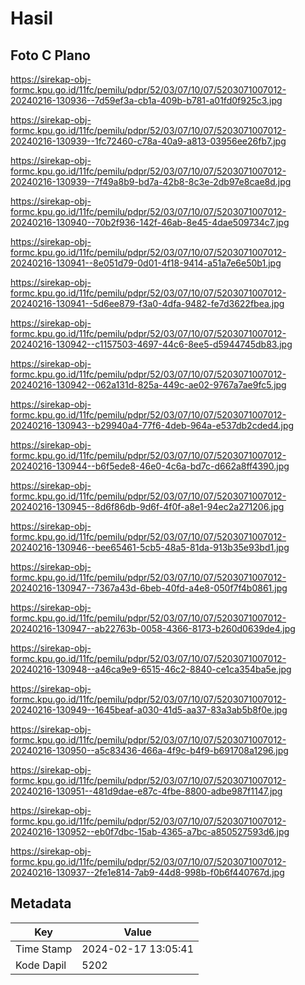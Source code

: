 # Hasil

## Foto C Plano

https://sirekap-obj-formc.kpu.go.id/11fc/pemilu/pdpr/52/03/07/10/07/5203071007012-20240216-130936--7d59ef3a-cb1a-409b-b781-a01fd0f925c3.jpg

https://sirekap-obj-formc.kpu.go.id/11fc/pemilu/pdpr/52/03/07/10/07/5203071007012-20240216-130939--1fc72460-c78a-40a9-a813-03956ee26fb7.jpg

https://sirekap-obj-formc.kpu.go.id/11fc/pemilu/pdpr/52/03/07/10/07/5203071007012-20240216-130939--7f49a8b9-bd7a-42b8-8c3e-2db97e8cae8d.jpg

https://sirekap-obj-formc.kpu.go.id/11fc/pemilu/pdpr/52/03/07/10/07/5203071007012-20240216-130940--70b2f936-142f-46ab-8e45-4dae509734c7.jpg

https://sirekap-obj-formc.kpu.go.id/11fc/pemilu/pdpr/52/03/07/10/07/5203071007012-20240216-130941--8e051d79-0d01-4f18-9414-a51a7e6e50b1.jpg

https://sirekap-obj-formc.kpu.go.id/11fc/pemilu/pdpr/52/03/07/10/07/5203071007012-20240216-130941--5d6ee879-f3a0-4dfa-9482-fe7d3622fbea.jpg

https://sirekap-obj-formc.kpu.go.id/11fc/pemilu/pdpr/52/03/07/10/07/5203071007012-20240216-130942--c1157503-4697-44c6-8ee5-d5944745db83.jpg

https://sirekap-obj-formc.kpu.go.id/11fc/pemilu/pdpr/52/03/07/10/07/5203071007012-20240216-130942--062a131d-825a-449c-ae02-9767a7ae9fc5.jpg

https://sirekap-obj-formc.kpu.go.id/11fc/pemilu/pdpr/52/03/07/10/07/5203071007012-20240216-130943--b29940a4-77f6-4deb-964a-e537db2cded4.jpg

https://sirekap-obj-formc.kpu.go.id/11fc/pemilu/pdpr/52/03/07/10/07/5203071007012-20240216-130944--b6f5ede8-46e0-4c6a-bd7c-d662a8ff4390.jpg

https://sirekap-obj-formc.kpu.go.id/11fc/pemilu/pdpr/52/03/07/10/07/5203071007012-20240216-130945--8d6f86db-9d6f-4f0f-a8e1-94ec2a271206.jpg

https://sirekap-obj-formc.kpu.go.id/11fc/pemilu/pdpr/52/03/07/10/07/5203071007012-20240216-130946--bee65461-5cb5-48a5-81da-913b35e93bd1.jpg

https://sirekap-obj-formc.kpu.go.id/11fc/pemilu/pdpr/52/03/07/10/07/5203071007012-20240216-130947--7367a43d-6beb-40fd-a4e8-050f7f4b0861.jpg

https://sirekap-obj-formc.kpu.go.id/11fc/pemilu/pdpr/52/03/07/10/07/5203071007012-20240216-130947--ab22763b-0058-4366-8173-b260d0639de4.jpg

https://sirekap-obj-formc.kpu.go.id/11fc/pemilu/pdpr/52/03/07/10/07/5203071007012-20240216-130948--a46ca9e9-6515-46c2-8840-ce1ca354ba5e.jpg

https://sirekap-obj-formc.kpu.go.id/11fc/pemilu/pdpr/52/03/07/10/07/5203071007012-20240216-130949--1645beaf-a030-41d5-aa37-83a3ab5b8f0e.jpg

https://sirekap-obj-formc.kpu.go.id/11fc/pemilu/pdpr/52/03/07/10/07/5203071007012-20240216-130950--a5c83436-466a-4f9c-b4f9-b691708a1296.jpg

https://sirekap-obj-formc.kpu.go.id/11fc/pemilu/pdpr/52/03/07/10/07/5203071007012-20240216-130951--481d9dae-e87c-4fbe-8800-adbe987f1147.jpg

https://sirekap-obj-formc.kpu.go.id/11fc/pemilu/pdpr/52/03/07/10/07/5203071007012-20240216-130952--eb0f7dbc-15ab-4365-a7bc-a850527593d6.jpg

https://sirekap-obj-formc.kpu.go.id/11fc/pemilu/pdpr/52/03/07/10/07/5203071007012-20240216-130937--2fe1e814-7ab9-44d8-998b-f0b6f440767d.jpg


## Metadata

| Key        | Value               |
| ---------- | ------------------- |
| Time Stamp | 2024-02-17 13:05:41 |
| Kode Dapil | 5202                |




